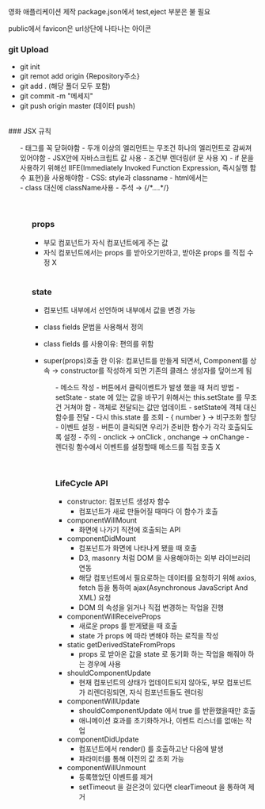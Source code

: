 영화 애플리케이션 제작
package.json에서 test,eject 부분은 불 필요

public에서 favicon은 url상단에 나타나는 아이콘

### git Upload
- git init
- git remot add origin {Repository주소}
- git add . (해당 폴더 모두 포함)
- git commit -m "메세지"
- git push origin master (데이터 push)

<br>
### JSX 규칙
<br>


<ol>
    - 태그를 꼭 닫혀야함
    - 두개 이상의 엘리먼트는 무조건 하나의 엘리먼트로 감싸져 있어야함
    - JSX안에 자바스크립트 값 사용
    - 조건부 렌더링(if 문 사용 X)
        - if 문을 사용하기 위해선 IIFE(Immediately Invoked Function Expression, 즉시실행 함수 표현)을 사용해야함
    - CSS: style과 classname
        - html에서는 <div class="hello">
        - class 대신에 className사용
    - 주석 → {/*....*/}
<ul>

<br>
    
### props
- 부모 컴포넌트가 자식 컴포넌트에게 주는 값
- 자식 컴포넌트에서는 props 를 받아오기만하고, 받아온 props 를 직접 수정 X

<br>

### state
- 컴포넌트 내부에서 선언하며 내부에서 값을 변경 가능
- class fields 문법을 사용해서 정의
- class fields 를 사용이유: 편의를 위함
- super(props)호출 한 이유: 컴포넌트를 만들게 되면서, Component를 상속 → constructor를 작성하게 되면 기존의 클래스 생성자를 덮어쓰게 됨
    
    <ol>
        - 메소드 작성
            - 버튼에서 클릭이벤트가 발생 했을 때 처리 방법
        - setState
            - state 에 있는 값을 바꾸기 위해서는 this.setState 를 무조건 거쳐야 함
            - 객체로 전달되는 값만 업데이트
        - setState에 객체 대신 함수를 전달
            - 다시 this.state 를 조회
            - { number } → 비구조화 할당
        - 이벤트 설정
            - 버튼이 클릭되면 우리가 준비한 함수가 각각 호출되도록 설정
            - 주의
                - onclick → onClick , onchange → onChange
                - 렌더링 함수에서 이벤트를 설정할때 메소드를 직접 호출 X
    <ul>
        <br>
        
### LifeCycle API

- constructor: 컴포넌트 생성자 함수
    - 컴포넌트가 새로 만들어질 때마다 이 함수가 호출
- componentWillMount
    - 화면에 나가기 직전에 호출되는 API
- componentDidMount
    - 컴포넌트가 화면에 나타나게 됐을 때 호출
    - D3, masonry 처럼 DOM 을 사용해야하는 외부 라이브러리 연동
    - 해당 컴포넌트에서 필요로하는 데이터를 요청하기 위해 axios, fetch 등을 통하여 ajax(Asynchronous JavaScript And XML) 요청
    - DOM 의 속성을 읽거나 직접 변경하는 작업을 진행
- componentWillReceiveProps
    - 새로운 props 를 받게됐을 때 호출
    - state 가 props 에 따라 변해야 하는 로직을 작성
- static getDerivedStateFromProps
    - props 로 받아온 값을 state 로 동기화 하는 작업을 해줘야 하는 경우에 사용
- shouldComponentUpdate
    - 현재 컴포넌트의 상태가 업데이트되지 않아도, 부모 컴포넌트가 리렌더링되면, 자식 컴포넌트들도 렌더링
- componentWillUpdate
    - shouldComponentUpdate 에서 true 를 반환했을때만 호출
    - 애니메이션 효과를 초기화하거나, 이벤트 리스너를 없애는 작업
- componentDidUpdate
    - 컴포넌트에서 render() 를 호출하고난 다음에 발생
    - 파라미터를 통해 이전의 값 조회 가능
- componentWillUnmount
    - 등록했었던 이벤트를 제거
    - setTimeout 을 걸은것이 있다면 clearTimeout 을 통하여 제거
